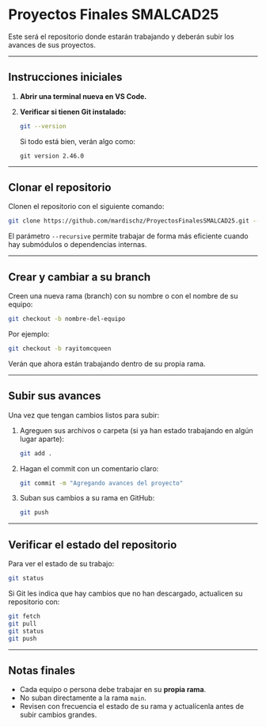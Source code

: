 # Proyectos Finales SMALCAD25

Este será el repositorio donde estarán trabajando y deberán subir los avances de sus proyectos.

---

## Instrucciones iniciales

1. **Abrir una terminal nueva en VS Code.**

2. **Verificar si tienen Git instalado:**

   ```bash
   git --version
   ```

   Si todo está bien, verán algo como:
   ```
   git version 2.46.0
   ```

---

## Clonar el repositorio

Clonen el repositorio con el siguiente comando:

```bash
git clone https://github.com/mardischz/ProyectosFinalesSMALCAD25.git --recursive
```

El parámetro `--recursive` permite trabajar de forma más eficiente cuando hay submódulos o dependencias internas.

---

## Crear y cambiar a su branch

Creen una nueva rama (branch) con su nombre o con el nombre de su equipo:

```bash
git checkout -b nombre-del-equipo
```

Por ejemplo:

```bash
git checkout -b rayitomcqueen
```

Verán que ahora están trabajando dentro de su propia rama.

---

## Subir sus avances

Una vez que tengan cambios listos para subir:

1. Agreguen sus archivos o carpeta (si ya han estado trabajando en algún lugar aparte):

   ```bash
   git add .
   ```

2. Hagan el commit con un comentario claro:

   ```bash
   git commit -m "Agregando avances del proyecto"
   ```

3. Suban sus cambios a su rama en GitHub:

   ```bash
   git push
   ```

---

## Verificar el estado del repositorio

Para ver el estado de su trabajo:

```bash
git status
```

Si Git les indica que hay cambios que no han descargado, actualicen su repositorio con:

```bash
git fetch
git pull
git status
git push
```

---

## Notas finales

- Cada equipo o persona debe trabajar en su **propia rama**.  
- No suban directamente a la rama `main`.  
- Revisen con frecuencia el estado de su rama y actualícenla antes de subir cambios grandes.
